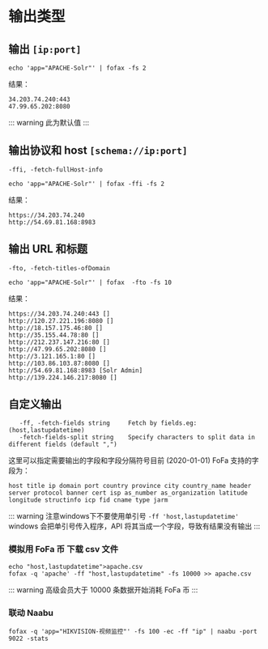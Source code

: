 # 输出类型

## 输出 `[ip:port]`
```shell
echo 'app="APACHE-Solr"' | fofax -fs 2
```
结果：
```
34.203.74.240:443
47.99.65.202:8080
```
::: warning
此为默认值
:::

## 输出协议和 host `[schema://ip:port]`
`-ffi, -fetch-fullHost-info`
```shell
echo 'app="APACHE-Solr"' | fofax -ffi -fs 2
```
结果：
```
https://34.203.74.240
http://54.69.81.168:8983
```


## 输出 URL 和标题
`-fto, -fetch-titles-ofDomain`
```shell
echo 'app="APACHE-Solr"' | fofax  -fto -fs 10
```
结果：
```
https://34.203.74.240:443 []
http://120.27.221.196:8080 []
http://18.157.175.46:80 []
http://35.155.44.78:80 []
http://212.237.147.216:80 []
http://47.99.65.202:8080 []
http://3.121.165.1:80 []
http://103.86.103.87:8080 []
http://54.69.81.168:8983 [Solr Admin]
http://139.224.146.217:8080 []
```

## 自定义输出
```shell
   -ff, -fetch-fields string     Fetch by fields.eg: (host,lastupdatetime)
   -fetch-fields-split string    Specify characters to split data in different fields (default ",")
```

这里可以指定需要输出的字段和字段分隔符号目前 (2020-01-01) FoFa 支持的字段为：
```
host title ip domain port country province city country_name header server protocol banner cert isp as_number as_organization latitude longitude structinfo icp fid cname type jarm
```
::: warning
注意windows下不要使用单引号 `-ff 'host,lastupdatetime'` windows 会把单引号传入程序，API 将其当成一个字段，导致有结果没有输出
:::

### 模拟用 FoFa 币 下载 csv 文件
```shell
echo "host,lastupdatetime">apache.csv
fofax -q 'apache' -ff "host,lastupdatetime" -fs 10000 >> apache.csv
```
::: warning
高级会员大于 10000 条数据开始消耗 FoFa 币
:::

### 联动 Naabu 
```shell
fofax -q 'app="HIKVISION-视频监控"' -fs 100 -ec -ff "ip" | naabu -port 9022 -stats
```
